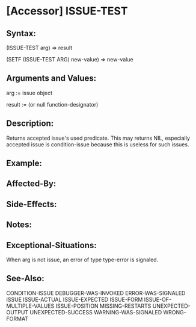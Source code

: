 # [Accessor] ISSUE-TEST

## Syntax:

(ISSUE-TEST arg) => result

(SETF (ISSUE-TEST ARG) new-value) => new-value

## Arguments and Values:

arg := issue object

result := (or null function-designator)

## Description:
Returns accepted issue's used predicate.
This may returns NIL, especially accepted issue is condition-issue because this is useless for such issues.

## Example:

## Affected-By:

## Side-Effects:

## Notes:

## Exceptional-Situations:
When arg is not issue, an error of type type-error is signaled.

## See-Also:

CONDITION-ISSUE
DEBUGGER-WAS-INVOKED
ERROR-WAS-SIGNALED
ISSUE
ISSUE-ACTUAL
ISSUE-EXPECTED
ISSUE-FORM
ISSUE-OF-MULTIPLE-VALUES
ISSUE-POSITION
MISSING-RESTARTS
UNEXPECTED-OUTPUT
UNEXPECTED-SUCCESS
WARNING-WAS-SIGNALED
WRONG-FORMAT

